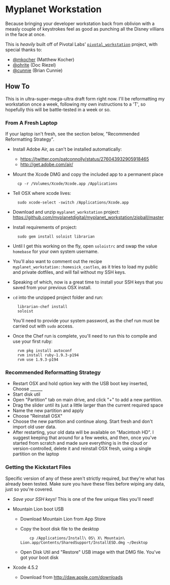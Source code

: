 Myplanet Workstation
====================

Because bringing your developer workstation back from oblivion with a
measly couple of keystrokes feel as good as punching all the Disney
villians in the face at once.

This is *heavily* built off of Pivotal Labs'
[`pivotal_workstation`](https://github.com/pivotal/pivotal_workstation)
project, with special thanks to:

- [@mkocher](https://github.com/mkocher) (Matthew Kocher)
- [@ohrite](https://github.com/ohrite) (Doc Riezel)
- [@cunnie](https://github.com/cunnie) (Brian Cunnie)

How To
------

This is in ultra-super-mega-ultra draft form right now. I'll be
reformatting my workstation once a week, following my own instructions
to a 'T', so hopefully this will be battle-tested in a week or so.

### From A Fresh Laptop

If your laptop isn't fresh, see the section below, "Recommended
Reformatting Strategy".

- Install Adobe Air, as can't be installed automatically:
  - https://twitter.com/patconnolly/status/276043932905918465
  - http://get.adobe.com/air/
- Mount the Xcode DMG and copy the included app to a permanent place

        cp -r /Volumes/Xcode/Xcode.app /Applications

- Tell OSX where xcode lives:

        sudo xcode-select -switch /Applications/Xcode.app

- Download and unzip `myplanet_workstation` project:
  https://github.com/myplanetdigital/myplanet_workstation/zipball/master
- Install requirements of project:

        sudo gem install soloist librarian

- Until I get this working on the fly, open `soloistrc` and swap the
  value `homebase` for your own system username.
- You'll also want to comment out the recipe
`myplanet_workstation::homesick_castles`, as it tries to load my public
and private dotfiles, and will fail without my SSH keys.
- Speaking of which, now is a great time to install your SSH keys that
you saved from your previous OSX install.
- `cd` into the unzipped project folder and run:

        librarian-chef install
        soloist

  You'll need to provide your system password, as the chef run must be
  carried out with `sudo` access.
- Once the Chef run is complete, you'll need to run this to compile and
  use your first ruby:

        rvm pkg install autoconf
        rvm install ruby-1.9.3-p194
        rvm use 1.9.3-p194

### Recommended Reformatting Strategy

- Restart OSX and hold option key with the USB boot key inserted, Choose ______
- Start disk util
- Open "Partition" tab on main drive, and click "+" to add a new partition.
- Drag the slider until its just a little larger than the current required space
- Name the new partition and apply
- Choose "Reinstall OSX"
- Choose the new partition and continue along. Start fresh and don't import old user data.
- After restarting, your old data will be available on "Macintosh HD". I suggest keeping that around for a few weeks, and then, once you've started from scratch and made sure everything is in the cloud or version-controlled, delete it and reinstall OSX fresh, using a single partition on the laptop

### Getting the Kickstart Files

Specific version of any of these aren't strictly required, but they're
what has already been tested. Make sure you have these files before
wiping any data, just so you're covered.

- *Save your SSH keys!* This is one of the few unique files you'll need!
- Mountain Lion boot USB
  - Download Mountain Lion from App Store
  - Copy the boot disk file to the desktop

            cp /Applications/Install\ OS\ X\ Mountain\ Lion.app/Contents/SharedSupport/InstallESD.dmg ~/Desktop

  - Open Disk Util and "Restore" USB image with that DMG file. You've got your boot disk

- Xcode 4.5.2
  - Download from http://daw.apple.com/downloads

